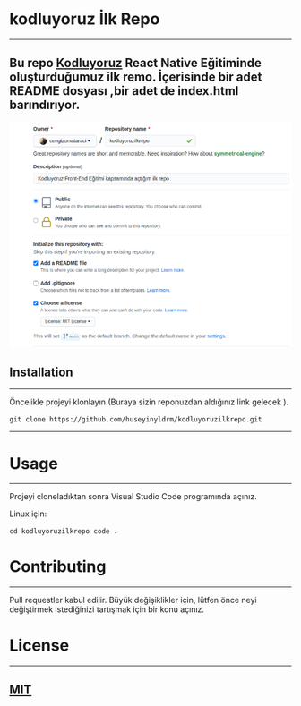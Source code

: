 # kodluyoruz İlk Repo

***
Bu repo [Kodluyoruz](https://www.kodluyoruz.org/) React Native Eğitiminde oluşturduğumuz ilk remo. İçerisinde bir adet README dosyası ,bir adet de index.html barındırıyor.
---

![](https://github.com/Kodluyoruz/taskforce/raw/main/git/odev1/figures/github.png)

## Installation
---
Öncelikle projeyi klonlayın.(Buraya sizin reponuzdan aldığınız link gelecek ).
```
git clone https://github.com/huseyinyldrm/kodluyoruzilkrepo.git

```
---

# Usage 
---
Projeyi cloneladıktan sonra Visual Studio Code programında açınız.

Linux için:

```
cd kodluyoruzilkrepo code .

``` 

# Contributing
---
Pull requestler kabul edilir. Büyük değişiklikler için, lütfen önce neyi değiştirmek istediğinizi tartışmak için bir konu açınız.

# License
---

[MIT](https://choosealicense.com/licenses/mit/)
---
